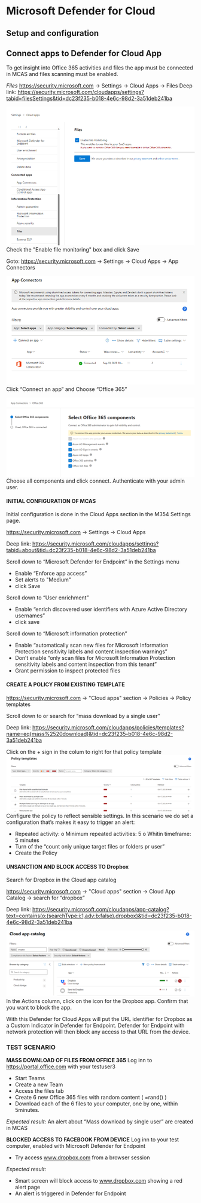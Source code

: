 # Microsoft Defender for Cloud

## Setup and configuration

## Connect apps to Defender for Cloud App

To get insight into Office 365 activities and files the app must be connected in MCAS and files scanning must be enabled.

*Files*
https://security.microsoft.com -> Settings -> Cloud Apps -> Files
Deep link: https://security.microsoft.com/cloudapps/settings?tabid=filesSettings&tid=dc23f235-b018-4e6c-98d2-3a51deb241ba

![MDEapps](../img/MDApps1.png)
Check the "Enable file monitoring" box and click Save


Goto:
https://security.microsoft.com -> Settings -> Cloud Apps -> App Connectors




![MDEapps](../img/MDApps.png)
Click “Connect an app” and Choose “Office 365”
 
![MDEapps](../img/MDApps2.png)
Choose all components and click connect. Authenticate with your admin user.


#### INITIAL CONFIGURATION OF MCAS

Initial configuration is done in the Cloud Apps section in the M354 Settings page.

https://security.microsoft.com -> Settings -> Cloud Apps


Deep link: https://security.microsoft.com/cloudapps/settings?tabid=about&tid=dc23f235-b018-4e6c-98d2-3a51deb241ba

Scroll down to “Microsoft Defender for Endpoint” in the Settings menu
-	Enable “Enforce app access”
-	Set alerts to "Medium"
- click Save

Scroll down to “User enrichment”
-	Enable “enrich discovered user identifiers with Azure Active Directory usernames”
- click save
  



Scroll down to “Microsoft information protection”
-	Enable “automatically scan new files for Microsoft Information Protection sensitivity labels and content inspection warnings”
-	Don’t enable “only scan files for Microsoft Information Protection sensitivity labels and content inspection from this tenant”
-	Grant permission to inspect protected files


#### CREATE A POLICY FROM EXISTING TEMPLATE
https://security.microsoft.com -> "Cloud apps" section -> Policies -> Policy templates


Scroll down to or search for “mass download by a single user”

 Deep link: https://security.microsoft.com/cloudapps/policies/templates?name=eq(mass%2520download)&tid=dc23f235-b018-4e6c-98d2-3a51deb241ba

Click on the + sign in the colum to right for that policy template
![MDEapps](../img/MDApps3.png)
Configure the policy to reflect sensible settings. In this scenario we do set a configuration that’s makes it easy to trigger an alert:
-	Repeated activity:
o	Minimum repeated activities: 5
o	Whitin timeframe: 5 minutes
-	Turn of the “count only unique target files or folders pr user”
-	Create the Policy


#### UNSANCTION AND BLOCK ACCESS TO Dropbox
Search for Dropbox in the Cloud app catalog

https://security.microsoft.com -> "Cloud apps" section -> Cloud App Catalog -> search for “dropbox”

Deep link: https://security.microsoft.com/cloudapps/app-catalog?text=contains(o:(searchType:i:1,adv:b:false),dropbox)&tid=dc23f235-b018-4e6c-98d2-3a51deb241ba

![MDEapps](../img/MDApps4.png) 
In the Actions column, click on the   icon for the Dropbox app.
Confirm that you want to block the app.

With this Defender for Cloud Apps will put the URL identifier for Dropbox as a Custom Indicator in Defender for Endpoint. Defender for Endpoint with network protection will then block any access to that URL from the device.



### TEST SCENARIO

**MASS DOWNLOAD OF FILES FROM OFFICE 365**
Log inn to https://portal.office.com with your testuser3
-	Start Teams
-	Create a new Team
-	Access the files tab
-	Create 6 new Office 365 files with random content ( =rand() )
-	Download each of the 6 files to your computer, one by one, within 5minutes.

*Expected result:*
An alert about “Mass download by single user” are created in MCAS


**BLOCKED ACCESS TO FACEBOOK FROM DEVICE**
Log inn to your test computer, enabled with Microsoft Defender for Endpoint
-	Try access www.dropbox.com from a browser session

*Expected result:*
-	Smart screen will block access to www.dropbox.com showing a red alert page
-	An alert is triggered in Defender for Endpoint


